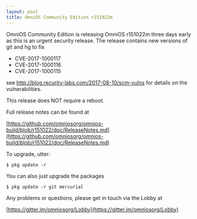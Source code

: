 ```yaml
---
layout: post
title: OmniOS Community Edition r151022m
---
```


OmniOS Community Edition is releasing OmniOS r151022m three days early as this is an urgent security release. The release contains new versions of git and hg to fix

- CVE-2017-1000117
- CVE-2017-1000116
- CVE-2017-1000115

see http://blog.recurity-labs.com/2017-08-10/scm-vulns for details 
on the vulnerabilities.

This release does NOT require a reboot.

Full release notes can be found at 

[https://github.com/omniosorg/omnios-build/blob/r151022/doc/ReleaseNotes.md](https://github.com/omniosorg/omnios-build/blob/r151022/doc/ReleaseNotes.md)

To upgrade, utter:

```
$ pkg update -r
```

You can also just upgrade the packages

```
$ pkg update -r git mercurial
```

Any problems or questions, please get in touch via the Lobby at

[https://gitter.im/omniosorg/Lobby](https://gitter.im/omniosorg/Lobby)
